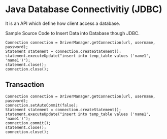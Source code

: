 # Java Database Connectivitiy (JDBC)

It is an API which define how client access a database.

Sample Source Code to Insert Data into Database though JDBC.
```
Connection connection = DriverManager.getConnection(url, username, password);
Statement statement = connection.createStatement();
statement.executeUpdate("insert into temp_table values ('name1', 'name1')");
statement.close();
connection.close();
```

## Transaction
```
Connection connection = DriverManager.getConnection(url, username, password);
connection.setAutoCommit(false);
Statement statement = connection.createStatement();
statement.executeUpdate("insert into temp_table values ('name1', 'name1')");
connection.commit();
statement.close();
connection.close();
```
